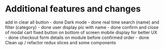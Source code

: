 # Additional features and changes

add in clear all button - done
Dark mode - done
real time search (name) and filter (category) - done
user display pic with name - done
confirm and close of modal cart fixed button on bottom of screen mobile display for better UX - done
checkout form details on module before confirmed order - done
Clean up / refactor redux slices and some components
